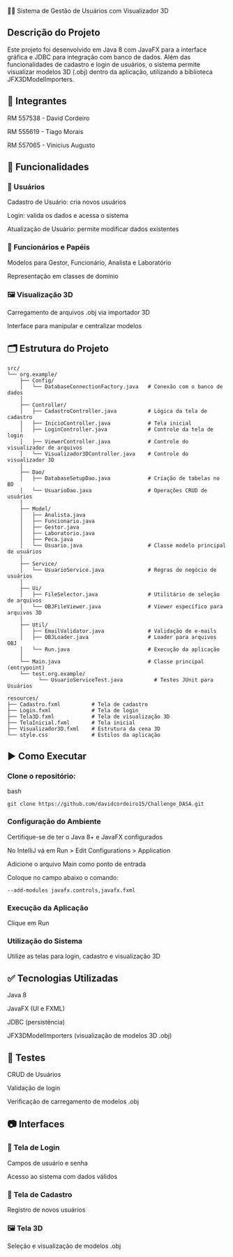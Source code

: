 🧑‍💻 Sistema de Gestão de Usuários com Visualizador 3D
## Descrição do Projeto
Este projeto foi desenvolvido em Java 8 com JavaFX para a interface gráfica e JDBC para integração com banco de dados. Além das funcionalidades de cadastro e login de usuários, o sistema permite visualizar modelos 3D (.obj) dentro da aplicação, utilizando a biblioteca JFX3DModelImporters.

## 👥 Integrantes
RM 557538 - David Cordeiro

RM 555619 - Tiago Morais

RM 557065 - Vinicius Augusto

## 🚀 Funcionalidades
### 👤 Usuários
Cadastro de Usuário: cria novos usuários

Login: valida os dados e acessa o sistema

Atualização de Usuário: permite modificar dados existentes


### 🏢 Funcionários e Papéis
Modelos para Gestor, Funcionário, Analista e Laboratório

Representação em classes de domínio

### 🖼️ Visualização 3D
Carregamento de arquivos .obj via importador 3D

Interface para manipular e centralizar modelos

## 🗂 Estrutura do Projeto
    
    src/
    └── org.example/
        ├── Config/
        │   └── DatabaseConnectionFactory.java   # Conexão com o banco de dados
        │
        ├── Controller/
        │   ├── CadastroController.java          # Lógica da tela de cadastro
        │   ├── InicioController.java            # Tela inicial
        │   ├── LoginController.java             # Controle da tela de login
        │   ├── ViewerController.java            # Controle do visualizador de arquivos
        │   └── Visualizador3DController.java    # Controle do visualizador 3D
        │
        ├── Dao/
        │   ├── DatabaseSetupDao.java            # Criação de tabelas no BD
        │   └── UsuarioDao.java                  # Operações CRUD de usuários
        │
        ├── Model/
        │   ├── Analista.java
        │   ├── Funcionario.java
        │   ├── Gestor.java
        │   ├── Laboratorio.java
        │   ├── Peca.java
        │   └── Usuario.java                     # Classe modelo principal de usuários
        │
        ├── Service/
        │   └── UsuarioService.java              # Regras de negócio de usuários
        │
        ├── Ui/
        │   ├── FileSelector.java                # Utilitário de seleção de arquivos
        │   └── OBJFileViewer.java               # Viewer específico para arquivos 3D
        │
        ├── Util/
        │   ├── EmailValidator.java              # Validação de e-mails
        │   ├── OBJLoader.java                   # Loader para arquivos OBJ
        │   └── Run.java                         # Execução da aplicação
        │
        └── Main.java                            # Classe principal (entrypoint)
        └── test.org.example/
              └── UsuarioServiceTest.java          # Testes JUnit para Usuários 
    
    resources/
    ├── Cadastro.fxml          # Tela de cadastro
    ├── Login.fxml             # Tela de login
    ├── Tela3D.fxml            # Tela de visualização 3D
    ├── TelaInicial.fxml       # Tela inicial
    ├── Visualizador3D.fxml    # Estrutura da cena 3D
    └── style.css              # Estilos da aplicação


## ▶️ Como Executar
### Clone o repositório:
bash

    git clone https://github.com/davidcordeiro15/Challenge_DASA.git

### Configuração do Ambiente
Certifique-se de ter o Java 8+ e JavaFX configurados

No IntelliJ vá em Run > Edit Configurations > Application

Adicione o arquivo Main como ponto de entrada

Coloque no campo abaixo o comando: 
    
    --add-modules javafx.controls,javafx.fxml

### Execução da Aplicação

Clique em Run 

### Utilização do Sistema
Utilize as telas para login, cadastro e visualização 3D

## ✅ Tecnologias Utilizadas
Java 8

JavaFX (UI e FXML)

JDBC (persistência)

JFX3DModelImporters (visualização de modelos 3D .obj)

## 🧪 Testes
CRUD de Usuários

Validação de login

Verificação de carregamento de modelos .obj

## 📷 Interfaces
### 🔑 Tela de Login
Campos de usuário e senha

Acesso ao sistema com dados válidos

### 📝 Tela de Cadastro
Registro de novos usuários

### 🖼️ Tela 3D
Seleção e visualização de modelos .obj
